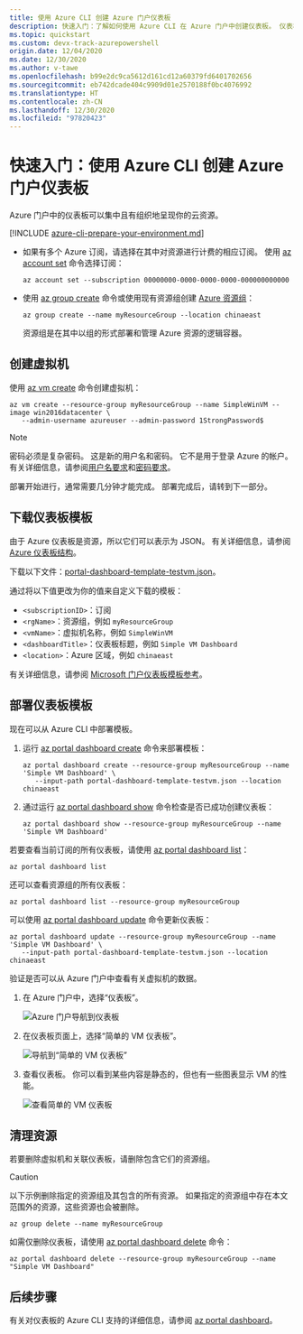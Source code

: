 ```yaml
---
title: 使用 Azure CLI 创建 Azure 门户仪表板
description: 快速入门：了解如何使用 Azure CLI 在 Azure 门户中创建仪表板。 仪表板可以集中且有组织地呈现你的云资源。
ms.topic: quickstart
ms.custom: devx-track-azurepowershell
origin.date: 12/04/2020
ms.date: 12/30/2020
ms.author: v-tawe
ms.openlocfilehash: b99e2dc9ca5612d161cd12a60379fd6401702656
ms.sourcegitcommit: eb742dcade404c9909d01e2570188f0bc4076992
ms.translationtype: HT
ms.contentlocale: zh-CN
ms.lasthandoff: 12/30/2020
ms.locfileid: "97820423"
---
```

# <a name="quickstart-create-an-azure-portal-dashboard-with-azure-cli"></a>快速入门：使用 Azure CLI 创建 Azure 门户仪表板

Azure 门户中的仪表板可以集中且有组织地呈现你的云资源。

[!INCLUDE [azure-cli-prepare-your-environment.md](../../includes/azure-cli-prepare-your-environment.md)]

- 如果有多个 Azure 订阅，请选择在其中对资源进行计费的相应订阅。
使用 [az account set](/cli/account#az_account_set) 命令选择订阅：

  ```azurecli
  az account set --subscription 00000000-0000-0000-0000-000000000000
  ```

- 使用 [az group create](/cli/group#az_group_create) 命令或使用现有资源组创建 [Azure 资源组](../azure-resource-manager/management/overview.md)：

  ```azurecli
  az group create --name myResourceGroup --location chinaeast
  ```

   资源组是在其中以组的形式部署和管理 Azure 资源的逻辑容器。

## <a name="create-a-virtual-machine"></a>创建虚拟机

使用 [az vm create](/cli/vm#az_vm_create) 命令创建虚拟机：

```azurecli
az vm create --resource-group myResourceGroup --name SimpleWinVM --image win2016datacenter \
   --admin-username azureuser --admin-password 1StrongPassword$
```

> [!Note]
> 密码必须是复杂密码。
> 这是新的用户名和密码。
> 它不是用于登录 Azure 的帐户。
> 有关详细信息，请参阅[用户名要求](../virtual-machines/windows/faq.md#what-are-the-username-requirements-when-creating-a-vm)和[密码要求](../virtual-machines/windows/faq.md#what-are-the-password-requirements-when-creating-a-vm)。

部署开始进行，通常需要几分钟才能完成。
部署完成后，请转到下一部分。

## <a name="download-the-dashboard-template"></a>下载仪表板模板

由于 Azure 仪表板是资源，所以它们可以表示为 JSON。
有关详细信息，请参阅 [Azure 仪表板结构](./azure-portal-dashboards-structure.md)。

下载以下文件：[portal-dashboard-template-testvm.json](https://raw.githubusercontent.com/Azure/azure-docs-powershell-samples/master/azure-portal/portal-dashboard-template-testvm.json)。

通过将以下值更改为你的值来自定义下载的模板：

* `<subscriptionID>`：订阅
* `<rgName>`：资源组，例如 `myResourceGroup`
* `<vmName>`：虚拟机名称，例如 `SimpleWinVM`
* `<dashboardTitle>`：仪表板标题，例如 `Simple VM Dashboard`
* `<location>`：Azure 区域，例如 `chinaeast`

有关详细信息，请参阅 [Microsoft 门户仪表板模板参考](https://docs.microsoft.com/azure/templates/microsoft.portal/dashboards)。

## <a name="deploy-the-dashboard-template"></a>部署仪表板模板

现在可以从 Azure CLI 中部署模板。

1. 运行 [az portal dashboard create](/cli/ext/portal/portal/dashboard#ext_portal_az_portal_dashboard_create) 命令来部署模板：

   ```azurecli
   az portal dashboard create --resource-group myResourceGroup --name 'Simple VM Dashboard' \
      --input-path portal-dashboard-template-testvm.json --location chinaeast
   ```

1. 通过运行 [az portal dashboard show](/cli/ext/portal/portal/dashboard#ext_portal_az_portal_dashboard_show) 命令检查是否已成功创建仪表板：

   ```azurecli
   az portal dashboard show --resource-group myResourceGroup --name 'Simple VM Dashboard'
   ```

若要查看当前订阅的所有仪表板，请使用 [az portal dashboard list](/cli/ext/portal/portal/dashboard#ext_portal_az_portal_dashboard_list)：

```azurecli
az portal dashboard list
```

还可以查看资源组的所有仪表板：

```azurecli
az portal dashboard list --resource-group myResourceGroup
```

可以使用 [az portal dashboard update](/cli/ext/portal/portal/dashboard#ext_portal_az_portal_dashboard_update) 命令更新仪表板：

```azurecli
az portal dashboard update --resource-group myResourceGroup --name 'Simple VM Dashboard' \
   --input-path portal-dashboard-template-testvm.json --location chinaeast
```

验证是否可以从 Azure 门户中查看有关虚拟机的数据。

1. 在 Azure 门户中，选择“仪表板”。

   ![Azure 门户导航到仪表板](media/quickstart-portal-dashboard-powershell/navigate-to-dashboards.png)

1. 在仪表板页面上，选择“简单的 VM 仪表板”。

   ![导航到“简单的 VM 仪表板”](media/quickstart-portal-dashboard-powershell/select-simple-vm-dashboard.png)

1. 查看仪表板。 你可以看到某些内容是静态的，但也有一些图表显示 VM 的性能。

   ![查看简单的 VM 仪表板](media/quickstart-portal-dashboard-powershell/review-simple-vm-dashboard.png)

## <a name="clean-up-resources"></a>清理资源

若要删除虚拟机和关联仪表板，请删除包含它们的资源组。

> [!CAUTION]
> 以下示例删除指定的资源组及其包含的所有资源。
> 如果指定的资源组中存在本文范围外的资源，这些资源也会被删除。

```azurecli
az group delete --name myResourceGroup
```

如需仅删除仪表板，请使用 [az portal dashboard delete](/cli/ext/portal/portal/dashboard#ext_portal_az_portal_dashboard_delete) 命令：

```azurecli
az portal dashboard delete --resource-group myResourceGroup --name "Simple VM Dashboard"
```

## <a name="next-steps"></a>后续步骤

有关对仪表板的 Azure CLI 支持的详细信息，请参阅 [az portal dashboard](/cli/ext/portal/portal/dashboard)。
